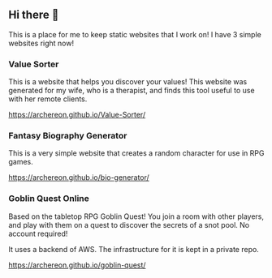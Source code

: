 ## Hi there 👋

This is a place for me to keep static websites that I work on! I have 3 simple websites right now!

### Value Sorter
This is a website that helps you discover your values! This website was generated for my wife, who is a therapist, and finds this tool useful to use with her remote clients. 

https://archereon.github.io/Value-Sorter/

### Fantasy Biography Generator 

This is a very simple website that creates a random character for use in RPG games.

https://archereon.github.io/bio-generator/

### Goblin Quest Online

Based on the tabletop RPG Goblin Quest! You join a room with other players, and play with them on a quest to discover the secrets of a snot pool. No account required!

It uses a backend of AWS. The infrastructure for it is kept in a private repo. 

https://archereon.github.io/goblin-quest/


<!--

**Here are some ideas to get you started:**

🙋‍♀️ A short introduction - what is your organization all about?
🌈 Contribution guidelines - how can the community get involved?
👩‍💻 Useful resources - where can the community find your docs? Is there anything else the community should know?
🍿 Fun facts - what does your team eat for breakfast?
🧙 Remember, you can do mighty things with the power of [Markdown](https://docs.github.com/github/writing-on-github/getting-started-with-writing-and-formatting-on-github/basic-writing-and-formatting-syntax)
-->
